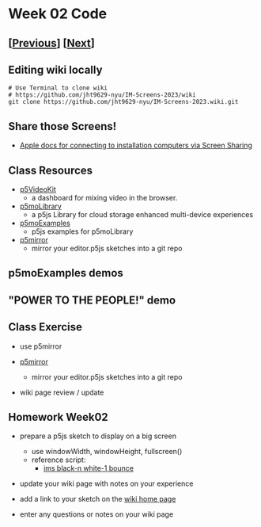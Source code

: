 # Week 02 Code

## [[Previous](./01_intro.md)] [[Next](./03_time.md)]

## Editing wiki locally

```
# Use Terminal to clone wiki
# https://github.com/jht9629-nyu/IM-Screens-2023/wiki
git clone https://github.com/jht9629-nyu/IM-Screens-2023.wiki.git
```

## Share those Screens!

- [Apple docs for connecting to installation computers via Screen Sharing](https://support.apple.com/guide/mac-help/share-the-screen-of-another-mac-mh14066/mac)

## Class Resources

- [p5VideoKit](https://github.com/molab-itp/p5videoKit)
  - a dashboard for mixing video in the browser.
- [p5moLibrary](https://github.com/molab-itp/p5moLibrary)
  - a p5js Library for cloud storage enhanced multi-device experiences
- [p5moExamples](https://github.com/molab-itp/p5moExamples)
  - p5js examples for p5moLibrary
- [p5mirror](https://github.com/molab-itp/p5mirror)
  - mirror your editor.p5js sketches into a git repo

## p5moExamples demos

## "POWER TO THE PEOPLE!" demo

<!-- ## skin-tone demo

- [skin-tone demo](https://jht1493.net/p5VideoKit/demo/index.html?u=12&d=settings/2022-skin-tone/skin-tone-main-qr.json) -->

## Class Exercise

- use p5mirror
- [p5mirror](https://github.com/molab-itp/p5mirror)

  - mirror your editor.p5js sketches into a git repo

- wiki page review / update

## Homework Week02

- prepare a p5js sketch to display on a big screen

  - use windowWidth, windowHeight, fullscreen()
  - reference script:
    - [ims black-n white-1 bounce](https://editor.p5js.org/jht9629-nyu/sketches/Mpgun-Kti)

- update your wiki page with notes on your experience

- add a link to your sketch on the [wiki home page](https://github.com/p5videoKit/IM-Screens-2024-03-ima/wiki#week-02-homework)

- enter any questions or notes on your wiki page
